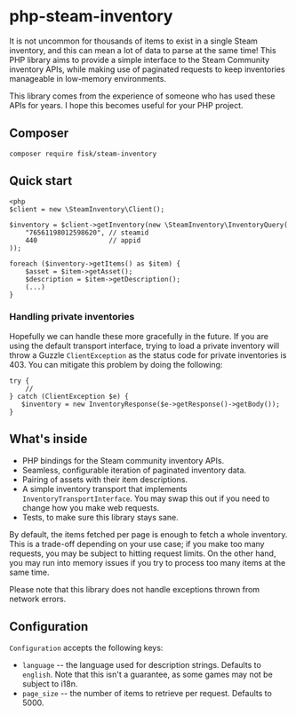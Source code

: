 # php-steam-inventory

It is not uncommon for thousands of items to exist in a single Steam inventory, 
and this can mean a lot of data to parse at the same time! This PHP library aims
to provide a simple interface to the Steam Community inventory APIs, while
making use of paginated requests to keep inventories manageable in low-memory
environments.

This library comes from the experience of someone who has used these 
APIs for years. I hope this becomes useful for your PHP project.

## Composer

```
composer require fisk/steam-inventory
```

## Quick start

```
<php
$client = new \SteamInventory\Client();

$inventory = $client->getInventory(new \SteamInventory\InventoryQuery(
    "76561198012598620", // steamid
    440                  // appid
));

foreach ($inventory->getItems() as $item) {
    $asset = $item->getAsset();
    $description = $item->getDescription();
    (...)
}
```

### Handling private inventories

Hopefully we can handle these more gracefully in the future. If you are using the default transport interface, trying to load a private inventory will throw a Guzzle `ClientException` as the status code for private inventories is 403. You can mitigate this problem by doing the following:

```
try {
    //
} catch (ClientException $e) {
   $inventory = new InventoryResponse($e->getResponse()->getBody());
}
```

## What's inside

* PHP bindings for the Steam community inventory APIs.
* Seamless, configurable iteration of paginated inventory data.
* Pairing of assets with their item descriptions.
* A simple inventory transport that implements `InventoryTransportInterface`. 
  You may swap this out if you need to change how you make web requests.
* Tests, to make sure this library stays sane.

By default, the items fetched per page is enough to fetch a whole inventory.
This is a trade-off depending on your use case; if you make too many requests,
you may be subject to hitting request limits. On the other hand, you may run
into memory issues if you try to process too many items at the same time.
  
Please note that this library does not handle exceptions thrown from network
errors.

## Configuration

`Configuration` accepts the following keys:

* `language` -- the language used for description strings. Defaults to `english`.
  Note that this isn't a guarantee, as some games may not be subject to i18n.
* `page_size` -- the number of items to retrieve per request. Defaults to 5000.
